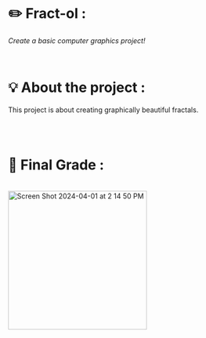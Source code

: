<h1><strong>✏️ Fract-ol : </strong></h1>
<p><i>Create a basic computer graphics project! </i><p><br>
<h1>💡 About the project : </h1>
<p>This project is about creating graphically beautiful fractals.</p> <br><br>

<h1>💯 Final Grade : </h1> <br>
<img width="283" alt="Screen Shot 2024-04-01 at 2 14 50 PM" src="https://github.com/fateemaazaahraae/fract-ol/assets/133344215/f8ed6b48-70e4-4d09-b563-7e823497fd3e">
